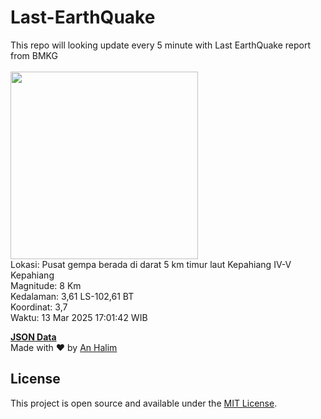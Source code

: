 # Last-EarthQuake
This repo will looking update every 5 minute with Last EarthQuake report from BMKG
<br>
<br>
<img src="undefined" width="300"/>
<br>
Lokasi: Pusat gempa berada di darat 5 km timur laut Kepahiang  IV-V Kepahiang <br>
Magnitude: 8 Km <br>
Kedalaman: 3,61 LS-102,61 BT <br>
Koordinat: 3,7 <br>
Waktu: 13 Mar 2025 17:01:42 WIB <br>

<a href="./data/data.json">**JSON Data**</a>
<br>
Made with ❤️ by <a href="https://github.com/an-halim">An Halim</a>
## License

This project is open source and available under the [MIT License](LICENSE).
